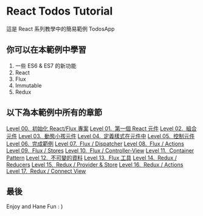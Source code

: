 # React Todos Tutorial
這是 React 系列教學中的簡易範例 TodosApp


## 你可以在本範例中學習
1. 一些 ES6 & ES7 的新功能
2. React
3. Flux
4. Immutable
5. Redux


## 以下為本範例中所有的章節
[Level 00.&nbsp;&nbsp;初始化 React/Flux 專案](https://github.com/shiningjason1989/ReactTodosTutorial/tree/%230_initial_project)
[Level 01.&nbsp;&nbsp;第一個 React 元件](https://github.com/shiningjason1989/ReactTodosTutorial/tree/%231_first_component)
[Level 02.&nbsp;&nbsp;組合元件](https://github.com/shiningjason1989/ReactTodosTutorial/tree/%232_component_composition)
[Level 03.&nbsp;&nbsp;動態小孩元件](https://github.com/shiningjason1989/ReactTodosTutorial/tree/%233_dynamic_children)
[Level 04.&nbsp;&nbsp;定義樣式在元件中](https://github.com/shiningjason1989/ReactTodosTutorial/tree/%234_inline_css)
[Level 05.&nbsp;&nbsp;控制元件](https://github.com/shiningjason1989/ReactTodosTutorial/tree/%235_controlled_component)
[Level 06.&nbsp;&nbsp;完成範例](https://github.com/shiningjason1989/ReactTodosTutorial/tree/%236_complete_sample)
[Level 07.&nbsp;&nbsp;Flux / Dispatcher](https://github.com/shiningjason1989/ReactTodosTutorial/tree/%237_flux_dispatcher)
[Level 08.&nbsp;&nbsp;Flux / Actions](https://github.com/shiningjason1989/ReactTodosTutorial/tree/%238_flux_actions)
[Level 09.&nbsp;&nbsp;Flux / Stores](https://github.com/shiningjason1989/ReactTodosTutorial/tree/%239_flux_stores)
[Level 10.&nbsp;&nbsp;Flux / Controller-View](https://github.com/shiningjason1989/ReactTodosTutorial/tree/%2310_flux_controller_view)
[Level 11.&nbsp;&nbsp;Container Pattern](https://github.com/shiningjason1989/ReactTodosTutorial/tree/%2311_container_pattern)
[Level 12.&nbsp;&nbsp;不可變的資料](https://github.com/shiningjason1989/ReactTodosTutorial/tree/%2312_immutable_data)
[Level 13.&nbsp;&nbsp;Flux 工具](https://github.com/shiningjason1989/ReactTodosTutorial/tree/%2313_flux_utils)
[Level 14.&nbsp;&nbsp;Redux / Reducers](https://github.com/shiningjason1989/ReactTodosTutorial/tree/%2314_redux_reducer)
[Level 15.&nbsp;&nbsp;Redux / Provider & Store](https://github.com/shiningjason1989/ReactTodosTutorial/tree/%2315_redux_provider_store)
[Level 16.&nbsp;&nbsp;Redux / Actions](https://github.com/shiningjason1989/ReactTodosTutorial/tree/%2316_redux_actions)
[Level 17.&nbsp;&nbsp;Redux / Connect View](https://github.com/shiningjason1989/ReactTodosTutorial/tree/%2317_redux_connect_view)


## 最後
Enjoy and Hane Fun : )
